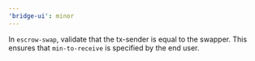```yaml
---
'bridge-ui': minor
---
```


In `escrow-swap`, validate that the tx-sender is equal to the swapper. This ensures that `min-to-receive` is specified by the end user.
